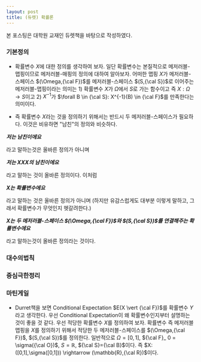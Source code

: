 ```yaml
--- 
layout: post
title: (듀렛) 확률론
--- 
```


본 포스팅은 대학원 교재인 듀렛책을 바탕으로 작성하였다. 

### 기본정의 
- 확률변수 $X$에 대한 정의를 생각하여 보자. 일단 확률변수는 본질적으로 메저러블-맵핑이므로 메저러블-매핑의 정의에 대하여 알아보자. 어떠한 맵핑 $X$가 메저러블-스페이스 $(\Omega,{\cal F})$를 메저러블-스페이스 $(S,{\cal S})$로 이어주는 메저러블-맵핑이라는 의미는 1) 확률변수 $X$가 $\Omega$에서 $S$로 가는 함수이고 즉 $X:\Omega \rightarrow S$이고 2) $X^{-1}$가 $\forall B \in {\cal S}: X^{-1}(B) \in {\cal F}$를 만족한다는 의미이다. 

- 즉 확률변수 $X$라는 것을 정의하기 위해서는 반드시 두 메저러블-스페이스가 필요하다. 이것은 비유하면 "남친"의 정의와 비슷하다. 

***저는 남친이에요***

라고 말하는것은 올바른 정의가 아니며 

***저는 XXX의 남친이에요***

라고 말하는 것이 올바른 정의이다. 이처럼 

***$X$는 확률변수에요***

라고 말하는 것은 올바른 정의가 아니며 (하지만 유감스럽게도 대부분 이렇게 말하고, 그래서 확률변수가 무엇인지 헷갈려한다.)  

***$X$는 두 메저러블-스페이스 $(\Omega,{\cal F})$와 $(S,{\cal S})$를 연결해주는 확률변수에요***

라고 말하는것이 올바른 정의라는 것이다. 


### 대수의법칙 

### 중심극한정리 

### 마틴게일 
- Durret책을 보면 Conditional Expectation $E(X \vert {\cal F})$를 확률변수 $Y$라고 생각한다. 우선 Conditional Expectation이 왜 확률변수인지부터 설명하는것이 좋을 것 같다. 우선 적당한 확률변수 $X$를 정의하여 보자. 확률변수 즉 메저러블맵핑을 $X$를 정의하기 위해서 적당한 두 메저러블-스페이스를 $(\Omega,\{\cal F})$, $(S,{\cal S})$를 정의한다. 일반적으로 $\Omega=[0,1]$, ${\cal F}_ 0 = \sigma({\cal O})$, $S=\mathbb{R}$, ${\cal S}=\{\cal B}$이다. 즉 $X:([0,1],\sigma([0,1])) \rightarrow (\mathbb{R},{\cal R})$이다. 
